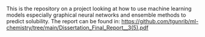 This is the repository on a project looking at how to use machine learning models especially graphical neural networks and ensemble methods to predict solubility.
The report can be found in:
https://github.com/tgunrib/ml-chemistry/tree/main/Dissertation_Final_Report__3(5).pdf
